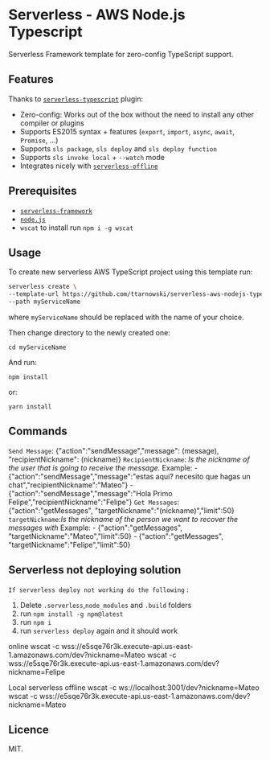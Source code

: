 # Serverless - AWS Node.js Typescript

Serverless Framework template for zero-config TypeScript support.

## Features

Thanks to [`serverless-typescript`](https://github.com/prisma-labs/serverless-plugin-typescript) plugin:

- Zero-config: Works out of the box without the need to install any other compiler or plugins
- Supports ES2015 syntax + features (`export`, `import`, `async`, `await`, `Promise`, ...)
- Supports `sls package`, `sls deploy` and `sls deploy function`
- Supports `sls invoke local` + `--watch` mode
- Integrates nicely with [`serverless-offline`](https://github.com/dherault/serverless-offline)

## Prerequisites

- [`serverless-framework`](https://github.com/serverless/serverless)
- [`node.js`](https://nodejs.org)
- `wscat` to install run `npm i -g wscat` 

## Usage

To create new serverless AWS TypeScript project using this template run:

```bash
serverless create \
--template-url https://github.com/ttarnowski/serverless-aws-nodejs-typescript/tree/main \
--path myServiceName
```

where `myServiceName` should be replaced with the name of your choice.

Then change directory to the newly created one:

```
cd myServiceName
```

And run:

```
npm install
```

or:

```
yarn install
```


## Commands
`Send Message`:
    {"action":"sendMessage","message": (message), "recipientNickname": (nickname)}
    `RecipientNickname`: _Is the nickname of the user that is going to receive the message._
    Example:
    - {"action":"sendMessage","message":"estas aqui? necesito que hagas un chat","recipientNickname":"Mateo"}
    - {"action":"sendMessage","message":"Hola Primo Felipe","recipientNickname":"Felipe"}
`Get Messages`:
    {"action":"getMessages", "targetNickname":"(nickname)","limit":50}
    `targetNickname`:_Is the nickname of the person we want to recover the messages with_
    Example:
        - {"action":"getMessages", "targetNickname":"Mateo","limit":50}
        - {"action":"getMessages", "targetNickname":"Felipe","limit":50}



## Serverless not deploying solution

`If serverless deploy not working do the following` :
1. Delete `.serverless`,`node_modules` and `.build` folders
2. run `npm install -g npm@latest`
3. run `npm i`
4. run `serverless deploy` again and it should work


online
wscat -c wss://e5sqe76r3k.execute-api.us-east-1.amazonaws.com/dev?nickname=Mateo
wscat -c wss://e5sqe76r3k.execute-api.us-east-1.amazonaws.com/dev?nickname=Felipe

Local
serverless offline
wscat -c ws://localhost:3001/dev?nickname=Mateo
wscat -c wss://e5sqe76r3k.execute-api.us-east-1.amazonaws.com/dev?nickname=Mateo

## Licence

MIT.


